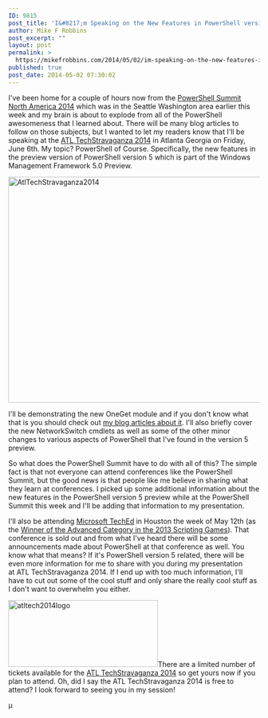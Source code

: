 ```yaml
---
ID: 9815
post_title: 'I&#8217;m Speaking on the New Features in PowerShell version 5 (Preview) at ATL TechStravaganza 2014'
author: Mike F Robbins
post_excerpt: ""
layout: post
permalink: >
  https://mikefrobbins.com/2014/05/02/im-speaking-on-the-new-features-in-powershell-version-5-preview-at-atl-techstravaganza-2014/
published: true
post_date: 2014-05-02 07:30:02
---
```

I've been home for a couple of hours now from the <a href="http://powershell.org/wp/community-events/summit/" target="_blank">PowerShell Summit North America 2014</a> which was in the Seattle Washington area earlier this week and my brain is about to
explode from all of the PowerShell awesomeness that I learned about. There will be many blog articles to follow on those subjects, but I wanted to let my readers know that I'll be
speaking at the <a href="http://www.atltechstravaganza.com/" target="_blank">ATL TechStravaganza 2014</a> in Atlanta Georgia on Friday, June 6th. My topic? PowerShell of Course. Specifically, the new features in the preview version of PowerShell version 5 which is part of the Windows Management Framework 5.0 Preview.

<a href="http://www.atltechstravaganza.com/" target="_blank"><img class="alignnone size-full wp-image-9830" src="http://mikefrobbins.com/wp-content/uploads/2014/05/AtlTechStravaganza2014.jpg" alt="AtlTechStravaganza2014" width="800" height="453" /></a>

I'll be demonstrating the new OneGet module and if you don't know what that is you should check out <a href="http://mikefrobbins.com/tag/oneget/" target="_blank">my blog articles about it</a>. I'll also briefly cover the new NetworkSwitch cmdlets as well as some of the other minor changes to various aspects of PowerShell that I've found in the version 5 preview.

So what does the PowerShell Summit have to do with all of this? The simple fact is that not everyone can attend conferences like the PowerShell Summit, but the good news is that
people like me believe in sharing what they learn at conferences. I picked up some additional information about the new features in the PowerShell version 5 preview while at the PowerShell Summit this week and I'll be adding that information to my presentation.

I'll also be attending <a href="http://northamerica.msteched.com/" target="_blank">Microsoft TechEd</a> in Houston the week of May 12th (as the <a href="http://powershell.org/wp/2013/06/11/overall-winners-of-the-scripting-games/" target="_blank">Winner of the Advanced Category in the 2013 Scripting Games</a>). That conference is sold out and from what I've heard there will be some announcements made about PowerShell at that conference as well. You know what that means? If it's PowerShell version 5 related, there
will be even more information for me to share with you during my presentation at ATL
TechStravaganza 2014. If I end up with too much information, I'll have to cut out some of the cool stuff and only share the really cool stuff as I don't want to overwhelm you either.

<a href="http://www.eventbrite.com/e/atl-techstravaganza-2014-tickets-11154514453?aff=estw" target="_blank"><img class="alignleft size-medium wp-image-9832" src="http://mikefrobbins.com/wp-content/uploads/2014/05/atltech2014logo-300x134.png" alt="atltech2014logo" width="300" height="134" /></a>There are a limited number of tickets available for the <a href="http://www.eventbrite.com/e/atl-techstravaganza-2014-tickets-11154514453?aff=estw" target="_blank">ATL TechStravaganza 2014</a> so get yours now if you plan to attend. Oh, did I say the ATL TechStravaganza 2014 is free to attend? I look forward to seeing you in my session!

µ